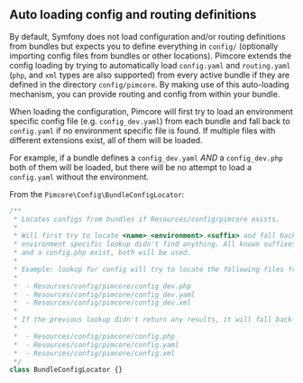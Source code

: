 ## Auto loading config and routing definitions

By default, Symfony does not load configuration and/or routing definitions from bundles but expects you to define everything
in `config/` (optionally importing config files from bundles or other locations). Pimcore extends the config loading
by trying to automatically load `config.yaml` and `routing.yaml` (`php`, and `xml` types are also supported) from every active
bundle if they are defined in the directory `config/pimcore`. By making use of this auto-loading mechanism,
you can provide routing and config from within your bundle.

When loading the configuration, Pimcore will first try to load an environment specific config file (e.g. `config_dev.yaml`)
from each bundle and fall back to `config.yaml` if no environment specific file is found. If multiple files with different
extensions exist, all of them will be loaded.

For example, if a bundle defines a `config_dev.yaml` *AND* a `config_dev.php` both of them will be loaded, but there will be
no attempt to load a `config.yaml` without the environment. 

From the `Pimcore\Config\BundleConfigLocator`:

```php
/**
 * Locates configs from bundles if Resources/config/pimcore exists.
 *
 * Will first try to locate <name>_<environment>.<suffix> and fall back to <name>.<suffix> if the
 * environment specific lookup didn't find anything. All known suffixes are searched, so e.g. if a config.yaml
 * and a config.php exist, both will be used.
 *
 * Example: lookup for config will try to locate the following files from every bundle (will return all files it finds):
 *
 *  - Resources/config/pimcore/config_dev.php
 *  - Resources/config/pimcore/config_dev.yaml
 *  - Resources/config/pimcore/config_dev.xml
 *
 * If the previous lookup didn't return any results, it will fall back to:
 *
 *  - Resources/config/pimcore/config.php
 *  - Resources/config/pimcore/config.yaml
 *  - Resources/config/pimcore/config.xml
 */
class BundleConfigLocator {}
```
